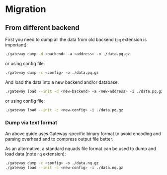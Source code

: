 # Migration

## From different backend

First you need to dump all the data from old backend \(`pq` extension is important\):

```bash
./gateway dump -d <backend> -a <address> -o ./data.pq.gz
```

or using config file:

```bash
./gateway dump -c <config> -o ./data.pq.gz
```

And load the data into a new backend and/or database:

```bash
./gateway load --init -d <new-backend> -a <new-address> -i ./data.pq.gz
```

or using config file:

```bash
./gateway load --init -c <new-config> -i ./data.pq.gz
```

### Dump via text format

An above guide uses Gateway-specific binary format to avoid encoding and parsing overhead and to compress output file better.

As an alternative, a standard nquads file format can be used to dump and load data \(note `nq` extension\):

```bash
./gateway dump -c <config> -o ./data.nq.gz
./gateway load --init -c <new-config> -i ./data.nq.gz
```

